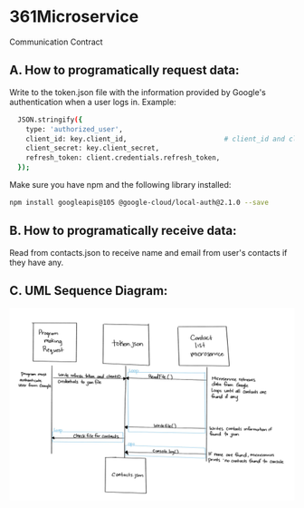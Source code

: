 # 361Microservice
Communication Contract 

## A. How to programatically request data:
  Write to the token.json file with the information provided by Google's authentication when a user logs in.
  Example: 
  ```bash
    JSON.stringify({
      type: 'authorized_user',
      client_id: key.client_id,                        # client_id and client_secret are taken from credentials.json
      client_secret: key.client_secret,
      refresh_token: client.credentials.refresh_token,
    });
```
Make sure you have npm and the following library installed:
```bash
npm install googleapis@105 @google-cloud/local-auth@2.1.0 --save
```

## B. How to programatically receive data:
  Read from contacts.json to receive name and email from user's contacts if they have any.

## C. UML Sequence Diagram:
![Alt text](./UMLDiagram.jpg "UMLDiagram")
